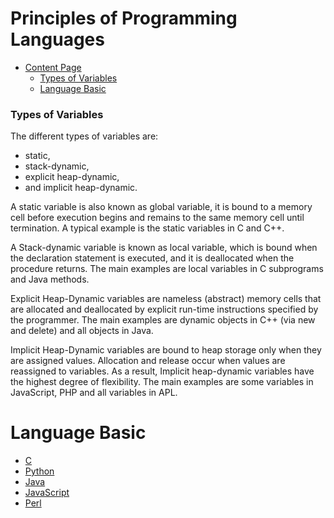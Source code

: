 # Principles of Programming Languages

+ [Content Page](#Contentpage)
    + [Types of Variables](#TypeofVariable)
    + [Language Basic](#languagebasic)

### Types of Variables

The different types of variables are:
+ static,
+ stack-dynamic,
+ explicit heap-dynamic,
+ and implicit heap-dynamic.

A static variable is also known as global variable, it is bound to a memory cell before execution begins and remains to the same memory cell until termination. A typical example is the static variables in C and C++. 

A Stack-dynamic variable is known as local variable, which is bound when the declaration statement is executed, and it is deallocated when the procedure returns. The main examples are local variables in C subprograms and Java methods.

Explicit Heap-Dynamic variables are nameless (abstract) memory cells that are allocated and deallocated by explicit run-time instructions specified by the programmer. The main examples are dynamic objects in C++ (via new and delete) and all objects in Java.

Implicit Heap-Dynamic variables are bound to heap storage only when they are assigned values. Allocation and release occur when values are reassigned to variables. As a result, Implicit heap-dynamic variables have the highest degree of flexibility. The main examples are some variables in JavaScript, PHP and all variables in APL.

# Language Basic
+ [C](#C)
+ [Python](#python)
+ [Java](#java)
+ [JavaScript](#javascript)
+ [Perl](#perl)